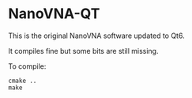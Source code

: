 # NanoVNA-QT

This is the original NanoVNA software updated to Qt6.

It compiles fine but some bits are still missing.

To compile:

```
cmake ..
make
```